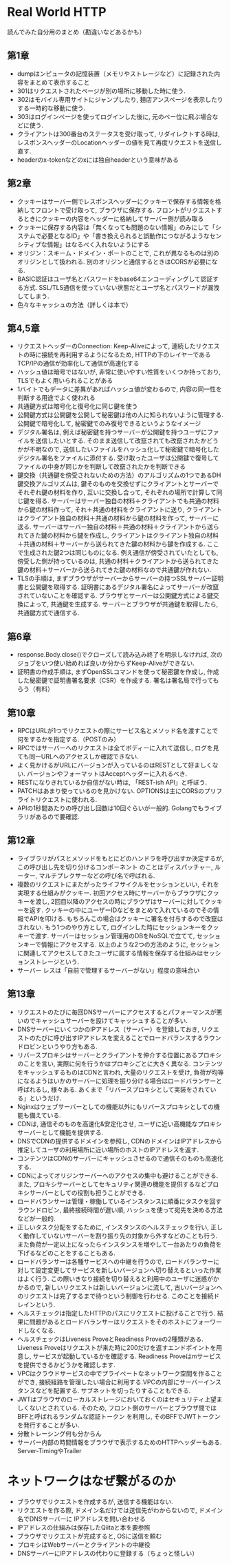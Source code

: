 # Real World HTTP
読んでみた自分用のまとめ（勘違いなどあるかも）

## 第1章

- dumpはンピュータの記憶装置（メモリやストレージなど）に記録された内容をまとめて表示すること
- 301はリクエストされたページが別の場所に移動した時に使う.
- 302はモバイル専用サイトにジャンプしたり, 麺店アンスページを表示したりする一時的な移動に使う.
- 303はログインページを使ってログインした後に, 元のペー位に飛ぶ場合などに使う.
- クライアントは300番台のステータスを受け取って, リダイレクトする時は, レスポンスヘッダーのLocationヘッダーの値を見て再度リクエストを送信し直す.
- headerのx-tokenなどのxには独自headerという意味がある

## 第2章
- クッキーはサーバー側でレスポンスヘッダーにクッキーで保存する情報を格納してフロントで受け取って, ブラウザに保存する. フロントがリクエストするときにクッキーの内容をヘッダーに格納してサーバー側が読み取る
- クッキーに保存する内容は「無くなっても問題のない情報」のみにして「システムで必要となるID」や「書き換えられると誤動作につながるようなセンシティブな情報」はなるべく入れないようにする
- オリジン：スキーム・ドメイン・ポートのことで, これが異なるものは別のオリジンとして扱われる. 別のオリジンと通信するときはCORSが必要になる.
- BASIC認証はユーザ名とパスワードをbase64エンコーディングして認証する方式. SSL/TLS通信を使っていない状態だとユーザ名とパスワードが漏洩してしまう.
- 色々なキャッシュの方法（詳しくは本で）

## 第4,5章
- リクエストヘッダーのConnection: Keep-Aliveによって, 連続したリクエストの時に接続を再利用するようになるため, HTTPの下のレイヤーであるTCP/IPの通信が効率化して通信が高速化する
- ハッシュ値は暗号ではないが, 非常に使いやすい性質をいくつか持っており, TLSでもよく用いられることがある
- 1バイトでもデータに差異があればハッシュ値が変わるので, 内容の同一性を判断する用途でよく使われる
- 共通鍵方式は暗号化と復号化に同じ鍵を使う
- 公開鍵方式は公開鍵を公開して秘密鍵は他の人に知られないように管理する. 公開鍵で暗号化して, 秘密鍵でのみ復号できるというようなイメージ
- デジタル署名は, 例えば秘密鍵を持つサーバーが公開鍵を持つユーザにファイルを送信したいとする. そのまま送信して改竄されても改竄されたかどうかが不明なので, 送信したいファイルをハッシュ化して秘密鍵で暗号化したデジタル署名をファイルに添付する. 受け取ったユーザは公開鍵で復号してファイルの中身が同じかを判断して改竄されたかを判断できる
- 鍵交換（共通鍵を傍受されないための方法）のアルゴリズムの1つであるDH鍵交換アルゴリズムは, 鍵そのものを交換せずにクライアントとサーバーでそれぞれ鍵の材料を作り, 互いに交換し合って, それぞれの場所で計算して同じ鍵を得る. サーバーはサーバー独自の材料＋クライアントでも共通の材料から鍵の材料作って, それ＋共通の材料をクライアントに送り, クライアントはクライアント独自の材料＋共通の材料から鍵の材料を作って, サーバーに送る. サーバーはサーバー独自の材料＋共通の材料＋クライアントから送られてきた鍵の材料から鍵を作成し, クライアントはクライアント独自の材料＋共通の材料＋サーバーから送られてきた鍵の材料から鍵を作成する. ここで生成された鍵2つは同じものになる. 例え通信が傍受されていたとしても, 傍受した側が持っているのは, 共通の材料＋クライアントから送られてきた鍵の材料＋サーバーから送られてきた鍵の材料なので共通鍵が作れない.
- TLSの手順は, まずブラウザがサーバーからサーバーの持つSSLサーバー証明書と公開鍵を取得する. 証明書にあるデジタル署名によってサーバーが改竄されていないことを確認する. ブラウザとサーバーは公開鍵方式による鍵交換によって, 共通鍵を生成する. サーバーとブラウザが共通鍵を取得したら, 共通鍵方式で通信する.

## 第6章
- response.Body.close()でクローズして読み込み終了を明示しなければ, 次のジョブをいつ使い始めれば良いか分からずKeep-Aliveができない.
- 証明書の作成手順は, まずOpenSSLコマンドを使って秘密鍵を作成し, 作成した秘密鍵で証明書署名要求（CSR）を作成する. 署名は署名局で行ってもらう（有料）

## 第10章
- RPCはURLが1つでリクエストの際にサービス名とメソッド名を渡すことで何をするかを指定する.（POSTのみ）
- RPCではサーバーへのリクエストは全てボディーに入れて送信し, ログを見ても同一URLへのアクセスしか確認できない.
- よく見かけるがURLにバージョンが入っているのはRESTとして好ましくない. バージョンやフォーマットはAcceptヘッダーに入れるべき.
- RESTになりきれているか自信がない時は, 「REST-ish API」と呼ぼう.
- PATCHはあまり使っているのを見かけない. OPTIONSは主にCORSのプリフライトリクエストに使われる.
- APIの1秒間あたりの呼び出し回数は10回ぐらいが一般的. Golangでもライブラリがあるので要確認.

## 第12章
- ライブラリがパスとメソッドをもとにどのハンドラを呼び出すか決定するが, この呼び出し先を切り分けるコンポーネント のことはディスパッチャー, ルーター, マルチプレクサーなどの呼び名で呼ばれる.
- 複数のリクエストにまたがったライフサイクルをセッションといい, それを実現する仕組みがクッキー. 初回アクセス時にサーバーからブラウザにクッキーを渡し, 2回目以降のアクセスの時にブラウザはサーバーに対してクッキーを返す. クッキーの中にユーザーIDなどをまとめて入れているのでその情報でAPIを叩ける. もちろんこの場合はクッキーに署名を付与するので改竄はされない. もう1つのやり方として, ログインした時にセッションキーをクッキーで渡す. サーバーはセッション管理用のDBをNoSQLで立てて, セッションキーで情報にアクセスする. 以上のような2つの方法のように, セッションに関連してアクセスしてきたユーザに属する情報を保存する仕組みはセッションストレージという.
- サーバー レスは「自前で管理するサーバーがない」程度の意味合い

## 第13章
- リクエストのたびに毎回DNSサーバーにアクセスするとパフォーマンスが悪いのでキャッシュサーバーを設けてキャッシュすることが多い.
- DNSサーバーにいくつかのIPアドレス（サーバー）を登録しておき, リクエストのたびに呼び出すIPアドレスを変えることでロードバランスするラウンドロビンというやり方もある.
- リバースプロキシはサーバーとクライアントを仲介する位置にあるプロキシのことを言い, 実際に何を行うかはプロキシごとに大きく異なる. コンテンツをキャッシュするものはCDNと言われ, 大量のリクエストを受け, 負荷が均等になるようはいかのサーバーに処理を振り分ける場合はロードバランサーと呼ばれるし, 様々ある. あくまで「リバースプロキシとして実装をされている」というだけ.
- Nginxはウェブサーバーとしての機能以外にもリバースプロキシとしての機能も備えている.
- CDNは, 通信そのものを高速化&安定化させ, ユーザに近い高機能なプロキシサーバーとして機能を提供する.
- DNSでCDNの提供するドメインを参照し, CDNのドメインはIPアドレスから推定してユーザの利用場所に近い場所のホストのIPアドレスを返す.
- コンテンツはCDNのサーバーにキャッシュさせるので通信そのものも高速化する.
- CDNによってオリジンサーバーへのアクセスの集中も避けることができる. また, プロキシサーバーとしてセキュリティ関連の機能を提供するなどプロキシサーバーとしての役割も担うことができる.
- ロードバランサーは管理・稼働しているインスタンスに順番にタスクを回すラウンドロビン, 最終接続時間が遅い順, ハッシュを使って宛先を決める方法などが一般的.
- 正しいタスク分配をするために, インスタンスのヘルスチェックを行い, 正しく動作していないサーバーを割り振り先の対象から外すなどのことも行う. また負荷が一定以上になったらインスタンスを増やして一台あたりの負荷を下げるなどのことをすることもある.
- ロードバランサーは各種サービスへの中継を行うので, ロードバランサーに対して設定変更してサービスを新しいバージョンへ切り替えるといった作業はよく行う. この際いきなり接続を切り替えると利用中のユーザに迷惑がかかるので, 新しいリクエストは新しいバージョンに流して, 古いバージョンへのリクエストは完了するまで待つという制御を行わせる. このことを接続ドレインという.
- ヘルスチェックは指定したHTTPのパスにリクエストに投げることで行う. 結果に問題があるとロードバランサーはリクエストをそのホストにフォーワードしなくなる.
- ヘルスチェックはLiveness ProveとReadiness Proveの2種類がある. Liveness Proveはリクエストが来た時に200だけを返すエンドポイントを用意し, サービスが起動しているかを確認する. Readiness Proveはmサービスを提供できるかどうかを確認します.
- VPCはクラウドサービスの中でプライベートなネットワーク空間を作ることができ, 接続経路を管理したい場合に利用する.VPCの内部にサーバーインスタンスなどを配置する. サブネットを切ったりすることもできる.
- JWTはブラウザのローカルストレージにおいておくのはセキュリティ上望ましくないとされている. そのため, フロント側のサーバーとブラウザ間ではBFFと呼ばれるランダムな認証トークン を利用し, そのBFFでJWTトークン を発行することが多い.
- 分散トレーシング何も分からん
- サーバー内部の時間情報をブラウザで表示するためのHTTPヘッダーもある. Server-TimingやTrailer

# ネットワークはなぜ繋がるのか
- ブラウザでリクエストを作成するが, 送信する機能はない.
- リクエストを作る際, ドメイン名だけでは送信先がわからないので, ドメイン名でDNSサーバーに IPアドレスを問い合わせる
- IPアドレスの仕組みは保存したQiitaと本を要参照
- ブラウザでリクエストが完成すると, OSに送信を頼む
- プロキシはWebサーバーとクライアントの中継役
- DNSサーバーにIPアドレスの代わりに登録する（ちょっと怪しい）
